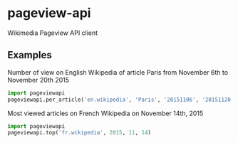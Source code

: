 # pageview-api
Wikimedia Pageview API client

Examples
--------

Number of view on English Wikipedia of article Paris from November 6th to November 20th 2015

```python
import pageviewapi
pageviewapi.per_article('en.wikipedia', 'Paris', '20151106', '20151120')
```

Most viewed articles on French Wikipedia on November 14th, 2015
```python
import pageviewapi
pageviewapi.top('fr.wikipedia', 2015, 11, 14)
```
